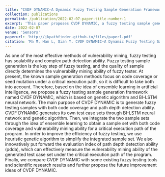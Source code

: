 ```yaml
---
title: "CVDF DYNAMIC—A Dynamic Fuzzy Testing Sample Generation Framework Based on BI-LSTM and Genetic Algorithm"
collection: publications
permalink: /publication/2022-02-07-paper-title-number-1
excerpt: 'This paper proposes CVDF DYNAMIC, a fuzzy testing sample generation framework which utilizes genetic algorithm and BI-LSTM neural network. Experimental results demonstrate that CVDF DYNAMIC can generate dynamic samples with high quality and strong path depth detection ability.'
date: 2022-02-07
venue: 'Sensors'
paperurl: 'http://jkpathfinder.github.io/files/paper1.pdf'
citation: 'Ma M, Han L, Qian Y. CVDF DYNAMIC—A Dynamic Fuzzy Testing Sample Generation Framework Based on BI-LSTM and Genetic Algorithm[J]. <i>Sensors</i>, 2022, 22(3): 1265.'
---
```


As one of the most effective methods of vulnerability mining, fuzzy testing has scalability and complex path detection ability. Fuzzy testing sample generation is the key step of fuzzy testing, and the quality of sample directly determines the vulnerability mining ability of fuzzy tester. At present, the known sample generation methods focus on code coverage or seed mutation under a critical execution path, so it is difficult to take both into account. Therefore, based on the idea of ensemble learning in artificial intelligence, we propose a fuzzy testing sample generation framework named CVDF DYNAMIC, which is based on genetic algorithm and BI-LSTM neural network. The main purpose of CVDF DYNAMIC is to generate fuzzy testing samples with both code coverage and path depth detection ability. CVDF DYNAMIC generates its own test case sets through BI-LSTM neural network and genetic algorithm. Then, we integrate the two sample sets through the idea of ensemble learning to obtain a sample set with both code coverage and vulnerability mining ability for a critical execution path of the program. In order to improve the efficiency of fuzzy testing, we use heuristic genetic algorithm to simplify the integrated sample set. We also innovatively put forward the evaluation index of path depth detection ability (pdda), which can effectively measure the vulnerability mining ability of the generated test case set under the critical execution path of the program. Finally, we compare CVDF DYNAMIC with some existing fuzzy testing tools and scientific research results and further propose the future improvement ideas of CVDF DYNAMIC.
